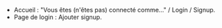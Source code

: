 - Accueil : "Vous êtes (n'êtes pas) connecté comme…" / Login / Signup.
- Page de login : Ajouter signup.